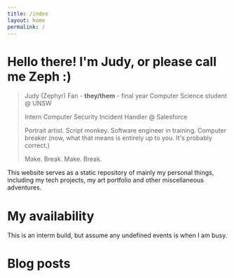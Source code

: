 ```yaml
---
title: /index
layout: home
permalink: /
---
```


# Hello there! I'm Judy, or please call me Zeph :)
> Judy (Zephyr) Fan - **they/them** - final year Computer Science student @ UNSW
>
> Intern Computer Security Incident Handler @ Salesforce
>
> Portrait artist. Script monkey. Software engineer in training. Computer breaker (now, what that means is entirely up to you. It's probably correct.)
>
> Make. Break. Make. Break.

This website serves as a static repository of mainly my personal things, including my tech projects, my art portfolio and other miscellaneous adventures. 

# My availability
This is an interm build, but assume any undefined events is when I am busy.
<div id='calendar'></div>

# Blog posts
